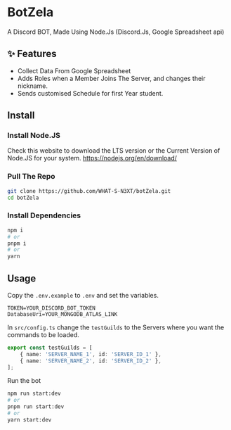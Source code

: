 # BotZela

A Discord BOT, Made Using Node.Js (Discord.Js, Google Spreadsheet api)

## ✨ Features

- Collect Data From Google Spreadsheet
- Adds Roles when a Member Joins The Server, and changes their nickname.
- Sends customised Schedule for first Year student.

## Install

### Install Node.JS

Check this website to download the LTS version or the Current Version of Node.JS for your system.
https://nodejs.org/en/download/

### Pull The Repo

```bash
git clone https://github.com/WHAT-S-N3XT/botZela.git
cd botZela
```

### Install Dependencies

```bash
npm i
# or
pnpm i
# or
yarn
```

## Usage

Copy the `.env.example` to `.env` and set the variables.

```
TOKEN=YOUR_DISCORD_BOT_TOKEN
DatabaseUri=YOUR_MONGODB_ATLAS_LINK
```

In `src/config.ts` change the `testGuilds` to the Servers where you want the commands to be loaded.

```ts
export const testGuilds = [
	{ name: 'SERVER_NAME_1', id: 'SERVER_ID_1' },
	{ name: 'SERVER_NAME_2', id: 'SERVER_ID_2' },
];
```

Run the bot

```bash
npm run start:dev
# or
pnpm run start:dev
# or
yarn start:dev
```
